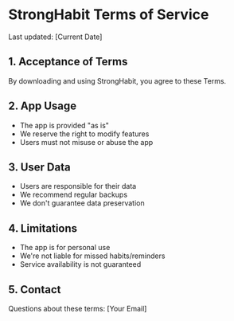 # StrongHabit Terms of Service

Last updated: [Current Date]

## 1. Acceptance of Terms

By downloading and using StrongHabit, you agree to these Terms.

## 2. App Usage

- The app is provided "as is"
- We reserve the right to modify features
- Users must not misuse or abuse the app

## 3. User Data

- Users are responsible for their data
- We recommend regular backups
- We don't guarantee data preservation

## 4. Limitations

- The app is for personal use
- We're not liable for missed habits/reminders
- Service availability is not guaranteed

## 5. Contact

Questions about these terms: [Your Email]
